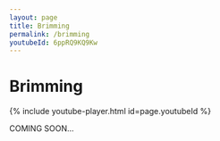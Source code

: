 ```yaml
---
layout: page
title: Brimming
permalink: /brimming
youtubeId: 6ppRQ9KQ9Kw
---
```


# Brimming

{% include youtube-player.html id=page.youtubeId %}

COMING SOON…
